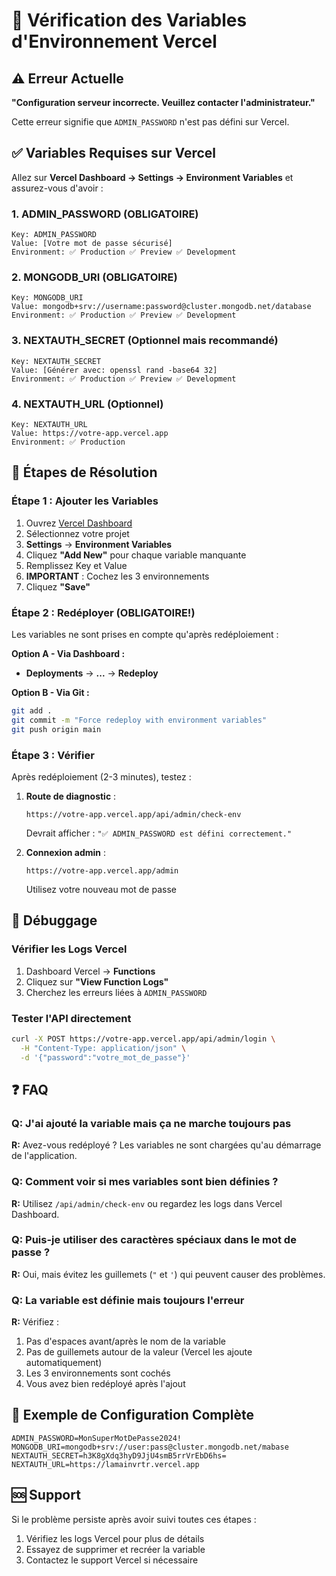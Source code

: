 # 🔧 Vérification des Variables d'Environnement Vercel

## ⚠️ Erreur Actuelle
**"Configuration serveur incorrecte. Veuillez contacter l'administrateur."**

Cette erreur signifie que `ADMIN_PASSWORD` n'est pas défini sur Vercel.

## ✅ Variables Requises sur Vercel

Allez sur **Vercel Dashboard → Settings → Environment Variables** et assurez-vous d'avoir :

### 1. ADMIN_PASSWORD (OBLIGATOIRE)
```
Key: ADMIN_PASSWORD
Value: [Votre mot de passe sécurisé]
Environment: ✅ Production ✅ Preview ✅ Development
```

### 2. MONGODB_URI (OBLIGATOIRE)
```
Key: MONGODB_URI
Value: mongodb+srv://username:password@cluster.mongodb.net/database
Environment: ✅ Production ✅ Preview ✅ Development
```

### 3. NEXTAUTH_SECRET (Optionnel mais recommandé)
```
Key: NEXTAUTH_SECRET
Value: [Générer avec: openssl rand -base64 32]
Environment: ✅ Production ✅ Preview ✅ Development
```

### 4. NEXTAUTH_URL (Optionnel)
```
Key: NEXTAUTH_URL
Value: https://votre-app.vercel.app
Environment: ✅ Production
```

## 🚀 Étapes de Résolution

### Étape 1 : Ajouter les Variables
1. Ouvrez [Vercel Dashboard](https://vercel.com/dashboard)
2. Sélectionnez votre projet
3. **Settings** → **Environment Variables**
4. Cliquez **"Add New"** pour chaque variable manquante
5. Remplissez Key et Value
6. **IMPORTANT** : Cochez les 3 environnements
7. Cliquez **"Save"**

### Étape 2 : Redéployer (OBLIGATOIRE!)
Les variables ne sont prises en compte qu'après redéploiement :

**Option A - Via Dashboard :**
- **Deployments** → **...** → **Redeploy**

**Option B - Via Git :**
```bash
git add .
git commit -m "Force redeploy with environment variables"
git push origin main
```

### Étape 3 : Vérifier
Après redéploiement (2-3 minutes), testez :

1. **Route de diagnostic** :
   ```
   https://votre-app.vercel.app/api/admin/check-env
   ```
   Devrait afficher : `"✅ ADMIN_PASSWORD est défini correctement."`

2. **Connexion admin** :
   ```
   https://votre-app.vercel.app/admin
   ```
   Utilisez votre nouveau mot de passe

## 🐛 Débuggage

### Vérifier les Logs Vercel
1. Dashboard Vercel → **Functions**
2. Cliquez sur **"View Function Logs"**
3. Cherchez les erreurs liées à `ADMIN_PASSWORD`

### Tester l'API directement
```bash
curl -X POST https://votre-app.vercel.app/api/admin/login \
  -H "Content-Type: application/json" \
  -d '{"password":"votre_mot_de_passe"}'
```

## ❓ FAQ

### Q: J'ai ajouté la variable mais ça ne marche toujours pas
**R:** Avez-vous redéployé ? Les variables ne sont chargées qu'au démarrage de l'application.

### Q: Comment voir si mes variables sont bien définies ?
**R:** Utilisez `/api/admin/check-env` ou regardez les logs dans Vercel Dashboard.

### Q: Puis-je utiliser des caractères spéciaux dans le mot de passe ?
**R:** Oui, mais évitez les guillemets (`"` et `'`) qui peuvent causer des problèmes.

### Q: La variable est définie mais toujours l'erreur
**R:** Vérifiez :
1. Pas d'espaces avant/après le nom de la variable
2. Pas de guillemets autour de la valeur (Vercel les ajoute automatiquement)
3. Les 3 environnements sont cochés
4. Vous avez bien redéployé après l'ajout

## 📝 Exemple de Configuration Complète

```
ADMIN_PASSWORD=MonSuperMotDePasse2024!
MONGODB_URI=mongodb+srv://user:pass@cluster.mongodb.net/mabase
NEXTAUTH_SECRET=h3K8gXdq3hyD9JjU4smB5rrVrEbD6hs=
NEXTAUTH_URL=https://lamainvrtr.vercel.app
```

## 🆘 Support

Si le problème persiste après avoir suivi toutes ces étapes :
1. Vérifiez les logs Vercel pour plus de détails
2. Essayez de supprimer et recréer la variable
3. Contactez le support Vercel si nécessaire